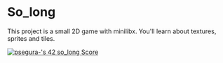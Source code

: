 # So_long

<p>This project is a small 2D game with minilibx. You'll learn about textures, sprites and tiles.</p>
<a href="https://profile.intra.42.fr/users/psegura-" target="_blank"><img src="https://badge42.vercel.app/api/v2/cl4vhf07q009309meq23tthiv/project/2620022" alt="psegura-'s 42 so_long Score" /></a>
